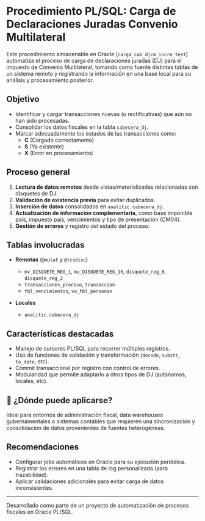 # Procedimiento PL/SQL: Carga de Declaraciones Juradas Convenio Multilateral

Este procedimiento almacenable en Oracle (`carga_cab_djcm_incre_test`) automatiza el proceso de carga de declaraciones juradas (DJ) para el impuesto de Convenio Multilateral, tomando como fuente distintas tablas de un sistema remoto y registrando la información en una base local para su análisis y procesamiento posterior.

## Objetivo

- Identificar y cargar transacciones nuevas (o rectificativas) que aún no han sido procesadas.
- Consolidar los datos fiscales en la tabla `cabecera_dj`.
- Marcar adecuadamente los estados de las transacciones como:
  - **C** (Cargado correctamente)
  - **S** (Ya existente)
  - **X** (Error en procesamiento)

## Proceso general

1. **Lectura de datos remotos** desde vistas/materializadas relacionadas con disquetes de DJ.
2. **Validación de existencia previa** para evitar duplicados.
3. **Inserción de datos** consolidados en `analitic.cabecera_dj`.
4. **Actualización de información complementaria**, como base imponible país, impuesto país, vencimientos y tipo de presentación (CM04).
5. **Gestión de errores** y registro del estado del proceso.

## Tablas involucradas

- **Remotas** (`@mulat` y `@tcsdisc`)

  - `mv_DISQUETE_REG_1`, `mv_DISQUETE_REG_15`, `disquete_reg_6`, `disquete_reg_2`
  - `transacciones_proceso`, `transaccion`
  - `tbl_vencimientos`, `vw_tbl_personas`

- **Locales**
  - `analitic.cabecera_dj`

## Características destacadas

- Manejo de cursores PL/SQL para recorrer múltiples registros.
- Uso de funciones de validación y transformación (`decode`, `substr`, `to_date`, etc).
- Commit transaccional por registro con control de errores.
- Modularidad que permite adaptarlo a otros tipos de DJ (autónomos, locales, etc).

## 📁 ¿Dónde puede aplicarse?

Ideal para entornos de administración fiscal, data warehouses gubernamentales o sistemas contables que requieren una sincronización y consolidación de datos provenientes de fuentes heterogéneas.

## Recomendaciones

- Configurar jobs automáticos en Oracle para su ejecución periódica.
- Registrar los errores en una tabla de log personalizada (para trazabilidad).
- Aplicar validaciones adicionales para evitar carga de datos inconsistentes.

---

Desarrollado como parte de un proyecto de automatización de procesos fiscales en Oracle PL/SQL.
